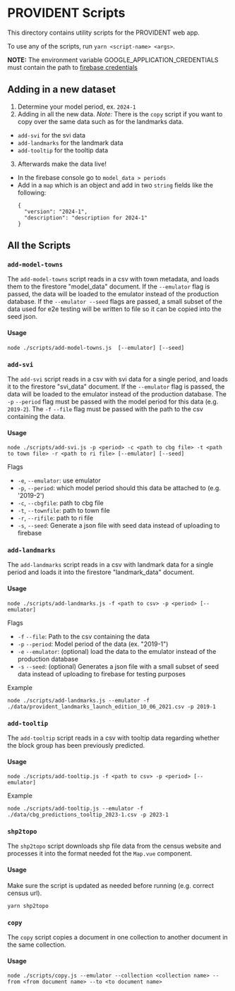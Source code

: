 # PROVIDENT Scripts

This directory contains utility scripts for the PROVIDENT web app.

To use any of the scripts, run `yarn <script-name> <args>`.

**NOTE:** The environment variable GOOGLE_APPLICATION_CREDENTIALS must contain the path to [firebase credentials](https://firebase.google.com/docs/admin/setup#initialize-sdk)

## Adding in a new dataset
1. Determine your model period, ex. `2024-1`
2. Adding in all the new data. *Note:* There is the `copy` script if you want to copy over the same data such as for the landmarks data.
  - `add-svi` for the svi data
  - `add-landmarks` for the landmark data
  - `add-tooltip` for the tooltip data
3. Afterwards make the data live!
  - In the firebase console go to `model_data > periods`
  - Add in a `map` which is an object and add in two `string` fields like the following:
    ```
    {
      "version": "2024-1",
      "description": "description for 2024-1"
    }
    ```

## All the Scripts

### `add-model-towns`

The `add-model-towns` script reads in a csv with town metadata, and loads them to the firestore "model_data" document.  If the `--emulator` flag is passed, the data will be loaded to the emulator instead of the production database.  If the `--emulator --seed` flags are passed, a small subset of the data used for e2e testing will be written to file so it can be copied into the seed json.

#### Usage
```shell
node ./scripts/add-model-towns.js  [--emulator] [--seed]
```

### `add-svi`

The `add-svi` script reads in a csv with svi data for a single period, and loads it to the firestore "svi_data" document.  If the `--emulator` flag is passed, the data will be loaded to the emulator instead of the production database. The `-p` `--period` flag must be passed with the model period for this data (e.g. `2019-2`).  The `-f` `--file` flag must be passed with the path to the csv containing the data.

#### Usage
```
node ./scripts/add-svi.js -p <period> -c <path to cbg file> -t <path to town file> -r <path to ri file> [--emulator] [--seed]
```
Flags
- `-e`, `--emulator`: use emulator
- `-p`, `--period`: which model period should this data be attached to (e.g. '2019-2')
- `-c`, `--cbgfile`: path to cbg file
- `-t`, `--townfile`: path to town file
- `-r`, `--rifile`: path to ri file
- `-s`, `--seed`: Generate a json file with seed data instead of uploading to firebase


### `add-landmarks`

The `add-landmarks` script reads in a csv with landmark data for a single period and loads it into the firestore "landmark_data" document.

#### Usage
```shell
node ./scripts/add-landmarks.js -f <path to csv> -p <period> [--emulator]
```

Flags
- `-f` `--file`: Path to the csv containing the data
- `-p` `--period`: Model period of the data (ex. "2019-1")
- `-e` `--emulator`: (optional) load the data to the emulator instead of the production database
- `-s` `--seed`: (optional) Generates a json file with a small subset of seed data instead of uploading to firebase for testing purposes

Example
```shell
node ./scripts/add-landmarks.js --emulator -f ./data/provident_landmarks_launch_edition_10_06_2021.csv -p 2019-1
```

### `add-tooltip`

The `add-tooltip` script reads in a csv with tooltip data regarding whether the block group has been previously predicted.

#### Usage

```shell
node ./scripts/add-tooltip.js -f <path to csv> -p <period> [--emulator]
```

Example
```shell
node ./scripts/add-tooltip.js --emulator -f ./data/cbg_predictions_tooltip_2023-1.csv -p 2023-1
```

### `shp2topo`

The `shp2topo` script downloads shp file data from the census website and processes it into the format needed fot the `Map.vue` component.

#### Usage
Make sure the script is updated as needed before running (e.g. correct census url).
```
yarn shp2topo
```

### `copy`

The `copy` script copies a document in one collection to another document in the same collection.

#### Usage

```shell
node ./scripts/copy.js --emulator --collection <collection name> --from <from document name> --to <to document name>
```
